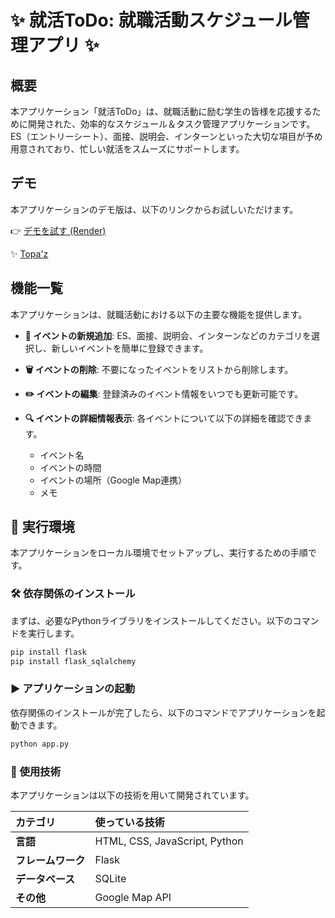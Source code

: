 # ✨ 就活ToDo: 就職活動スケジュール管理アプリ ✨
## 概要
本アプリケーション「就活ToDo」は、就職活動に励む学生の皆様を応援するために開発された、効率的なスケジュール＆タスク管理アプリケーションです。ES（エントリーシート）、面接、説明会、インターンといった大切な項目が予め用意されており、忙しい就活をスムーズにサポートします。

## デモ
本アプリケーションのデモ版は、以下のリンクからお試しいただけます。

👉 [デモを試す (Render)](https://jiu-huo-todo.onrender.com/)

✨ [Topa'z](https://topaz.dev/projects/afe90f9b8ad53d7ed6d1)

## 機能一覧
本アプリケーションは、就職活動における以下の主要な機能を提供します。

- **📝 イベントの新規追加**: ES、面接、説明会、インターンなどのカテゴリを選択し、新しいイベントを簡単に登録できます。

- **🗑️ イベントの削除**: 不要になったイベントをリストから削除します。

- **✏️ イベントの編集**: 登録済みのイベント情報をいつでも更新可能です。

- **🔍 イベントの詳細情報表示**: 各イベントについて以下の詳細を確認できます。

  - イベント名
  - イベントの時間
  - イベントの場所（Google Map連携）
  - メモ

## 🚀 実行環境
本アプリケーションをローカル環境でセットアップし、実行するための手順です。

### 🛠️ 依存関係のインストール
まずは、必要なPythonライブラリをインストールしてください。以下のコマンドを実行します。
```bash
pip install flask
pip install flask_sqlalchemy
```

### ▶️ アプリケーションの起動
依存関係のインストールが完了したら、以下のコマンドでアプリケーションを起動できます。
```bash
python app.py
```

### 🌟 使用技術
本アプリケーションは以下の技術を用いて開発されています。

| **カテゴリ** | **使っている技術** |
| :--------------- | :------------------------------- |
| **言語** | HTML, CSS, JavaScript, Python    |
| **フレームワーク** | Flask                            |
| **データベース** | SQLite                           |
| **その他** | Google Map API                   |
